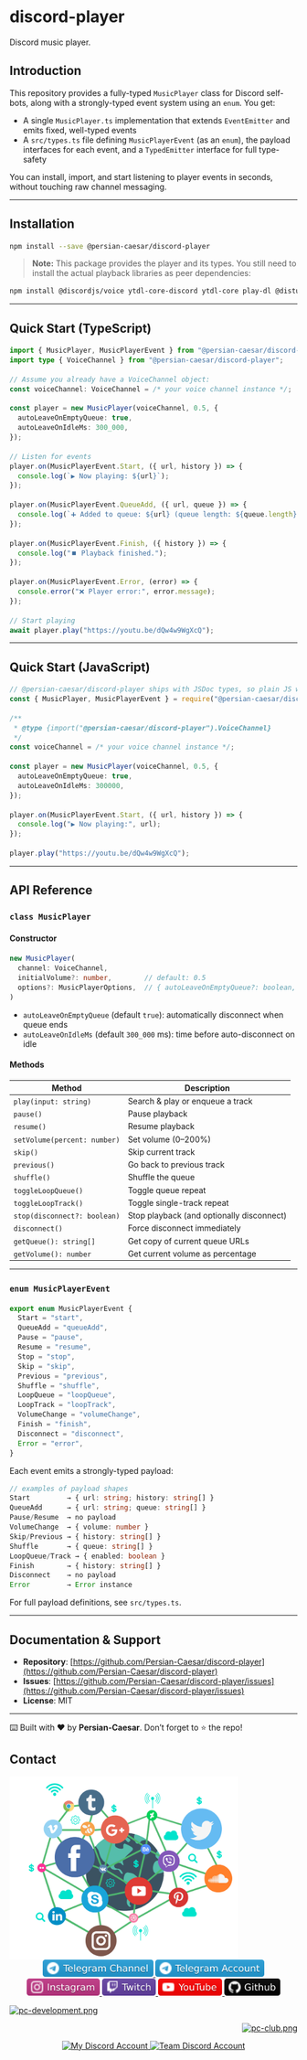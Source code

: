 # discord-player
Discord music player.


## Introduction

This repository provides a fully-typed `MusicPlayer` class for Discord self-bots, along with a strongly-typed event system using an `enum`. You get:

* A single `MusicPlayer.ts` implementation that extends `EventEmitter` and emits fixed, well-typed events
* A `src/types.ts` file defining `MusicPlayerEvent` (as an `enum`), the payload interfaces for each event, and a `TypedEmitter` interface for full type-safety

You can install, import, and start listening to player events in seconds, without touching raw channel messaging.

---

## Installation

```bash
npm install --save @persian-caesar/discord-player
```

> **Note:**
> This package provides the player and its types. You still need to install the actual playback libraries as peer dependencies:

```bash
npm install @discordjs/voice ytdl-core-discord ytdl-core play-dl @distube/ytdl-core soundcloud-downloader ffmpeg-static @discordjs/opus libsodium-wrappers
```

---

## Quick Start (TypeScript)

```ts
import { MusicPlayer, MusicPlayerEvent } from "@persian-caesar/discord-player";
import type { VoiceChannel } from "@persian-caesar/discord-player";

// Assume you already have a VoiceChannel object:
const voiceChannel: VoiceChannel = /* your voice channel instance */;

const player = new MusicPlayer(voiceChannel, 0.5, {
  autoLeaveOnEmptyQueue: true,
  autoLeaveOnIdleMs: 300_000,
});

// Listen for events
player.on(MusicPlayerEvent.Start, ({ url, history }) => {
  console.log(`▶️ Now playing: ${url}`);
});

player.on(MusicPlayerEvent.QueueAdd, ({ url, queue }) => {
  console.log(`➕ Added to queue: ${url} (queue length: ${queue.length})`);
});

player.on(MusicPlayerEvent.Finish, ({ history }) => {
  console.log("⏹️ Playback finished.");
});

player.on(MusicPlayerEvent.Error, (error) => {
  console.error("❌ Player error:", error.message);
});

// Start playing
await player.play("https://youtu.be/dQw4w9WgXcQ");
```

---


## Quick Start (JavaScript)

```ts
// @persian-caesar/discord-player ships with JSDoc types, so plain JS works too:
const { MusicPlayer, MusicPlayerEvent } = require("@persian-caesar/discord-player");

/**
 * @type {import("@persian-caesar/discord-player").VoiceChannel}
 */
const voiceChannel = /* your voice channel instance */;

const player = new MusicPlayer(voiceChannel, 0.5, {
  autoLeaveOnEmptyQueue: true,
  autoLeaveOnIdleMs: 300000,
});

player.on(MusicPlayerEvent.Start, ({ url, history }) => {
  console.log("▶️ Now playing:", url);
});

player.play("https://youtu.be/dQw4w9WgXcQ");
```

---

## API Reference

### `class MusicPlayer`

#### Constructor

```ts
new MusicPlayer(
  channel: VoiceChannel,
  initialVolume?: number,        // default: 0.5
  options?: MusicPlayerOptions,  // { autoLeaveOnEmptyQueue?: boolean, autoLeaveOnIdleMs?: number }
)
```

* `autoLeaveOnEmptyQueue` (default `true`): automatically disconnect when queue ends
* `autoLeaveOnIdleMs` (default `300_000` ms): time before auto-disconnect on idle

#### Methods

| Method                       | Description                               |
| ---------------------------- | ----------------------------------------- |
| `play(input: string)`        | Search & play or enqueue a track          |
| `pause()`                    | Pause playback                            |
| `resume()`                   | Resume playback                           |
| `setVolume(percent: number)` | Set volume (0–200%)                       |
| `skip()`                     | Skip current track                        |
| `previous()`                 | Go back to previous track                 |
| `shuffle()`                  | Shuffle the queue                         |
| `toggleLoopQueue()`          | Toggle queue repeat                       |
| `toggleLoopTrack()`          | Toggle single-track repeat                |
| `stop(disconnect?: boolean)` | Stop playback (and optionally disconnect) |
| `disconnect()`               | Force disconnect immediately              |
| `getQueue(): string[]`       | Get copy of current queue URLs            |
| `getVolume(): number`        | Get current volume as percentage          |

---

### `enum MusicPlayerEvent`

```ts
export enum MusicPlayerEvent {
  Start = "start",
  QueueAdd = "queueAdd",
  Pause = "pause",
  Resume = "resume",
  Stop = "stop",
  Skip = "skip",
  Previous = "previous",
  Shuffle = "shuffle",
  LoopQueue = "loopQueue",
  LoopTrack = "loopTrack",
  VolumeChange = "volumeChange",
  Finish = "finish",
  Disconnect = "disconnect",
  Error = "error",
}
```

Each event emits a strongly-typed payload:

```ts
// examples of payload shapes
Start         → { url: string; history: string[] }
QueueAdd      → { url: string; queue: string[] }
Pause/Resume  → no payload
VolumeChange  → { volume: number }
Skip/Previous → { history: string[] }
Shuffle       → { queue: string[] }
LoopQueue/Track → { enabled: boolean }
Finish        → { history: string[] }
Disconnect    → no payload
Error         → Error instance
```

For full payload definitions, see `src/types.ts`.

---

## Documentation & Support

* **Repository**: [https://github.com/Persian-Caesar/discord-player](https://github.com/Persian-Caesar/discord-player)
* **Issues**: [https://github.com/Persian-Caesar/discord-player/issues](https://github.com/Persian-Caesar/discord-player/issues)
* **License**: MIT

---

⌨️ Built with ❤️ by **Persian-Caesar**. Don’t forget to ⭐️ the repo!



## Contact
<div align="center">
  <a href="https://srza.ir" target="_blank">
   <img align="left" src="https://raw.githubusercontent.com/Sobhan-SRZA/Sobhan-SRZA/refs/heads/main/images/social.png" alt="Sobhan-SRZA social" width=400px>
  </a>

  <a href="https://t.me/d_opa_mine" target="_blank">
   <img alt="Telegram"
    src="https://raw.githubusercontent.com/Sobhan-SRZA/Sobhan-SRZA/refs/heads/main/images/telegram-ch.svg"
    height="30" />
  </a>

  <a href="https://t.me/Sobhan_SRZA" target="_blank">
   <img alt="Telegram"
    src="https://raw.githubusercontent.com/Sobhan-SRZA/Sobhan-SRZA/refs/heads/main/images/telegram-ac.svg"
    height="30" />
  </a>

  <a href="https://www.instagram.com/mr.sinre?igsh=cWk1aHdhaGRnOGg%3D&utm_source=qr" target="_blank">
   <img alt="Instagram"
    src="https://raw.githubusercontent.com/Sobhan-SRZA/Sobhan-SRZA/refs/heads/main/images/instagram.svg"
    height="30" />
  </a>

  <a href="https://www.twitch.tv/sobhan_srza" target="_blank">
   <img alt="Twitch"
    src="https://raw.githubusercontent.com/Sobhan-SRZA/Sobhan-SRZA/refs/heads/main/images/twitch.svg"
    height="30" />
  </a>

  <a href="https://www.youtube.com/@mr_sinre?app=desktop&sub_confirmation=1" target="_blank">
   <img alt="YouTube"
    src="https://raw.githubusercontent.com/Sobhan-SRZA/Sobhan-SRZA/refs/heads/main/images/youtube.svg"
    height="30" />
  </a>
  
  <a href="https://github.com/Sobhan-SRZA" target="_blank">
   <img alt="Github"
    src="https://raw.githubusercontent.com/Sobhan-SRZA/Sobhan-SRZA/refs/heads/main/images/github.svg"
    height="30" />
  </a>
  
  <p align="left">
   <a href="https://discord.gg/xh2S2h67UW" target="_blank">
    <img src="https://discord.com/api/guilds/1054814674979409940/widget.png?style=banner2" alt="pc-development.png">
   </a>
  </p>

  <p align="right">
   <a href="https://discord.gg/54zDNTAymF" target="_blank">
    <img src="https://discord.com/api/guilds/1181764925874507836/widget.png?style=banner2" alt="pc-club.png">
   </a>
  </p>

  <div align="center">
   <a href="https://discord.com/users/865630940361785345" target="_blank">
    <img alt="My Discord Account" src="https://discord.c99.nl/widget/theme-1/865630940361785345.png" />
   </a>
    <a href="https://discord.com/users/986314682547716117" target="_blank" align="right">
    <img alt="Team Discord Account" src="https://discord.c99.nl/widget/theme-1/986314682547716117.png" />
   </a>
  </div>

 </div>

</div>